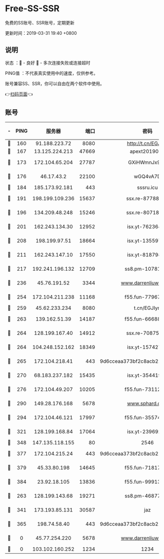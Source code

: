 # Free-SS-SSR

免费的SS账号、SSR账号，定期更新

更新时间：2019-03-31 19:40 +0800

## 说明

状态     ：🙂 - 良好 🙁 - 多次连接失败或连接超时

PING值   ：不代表真实使用中的速度，仅供参考。

账号兼容SS、SSR，你可以自由在两个软件中使用。

👉[扫码页面](https://liesauer.github.io/Free-SS-SSR/)👈

## 账号

|-|PING|服务器|端口|密码|加密方式|区域|
|:----:|:----:|:-----:|-----:|:----:|:----:|:----:|
|🙂|160|91.188.223.72|8080|http://t.cn/EGJIyrl|rc4-md5|RU|
|🙂|167|13.125.224.213|47669|apext2019001|chacha20|KR|
|🙂|173|172.104.65.204|27787|GXiHWmnJx94S|aes-256-cfb|JP|
|🙂|176|46.17.43.2|22100|wGQ4vA7D|aes-256-gcm|RU|
|🙂|184|185.173.92.181|443|sssru.icu|rc4-md5|RU|
|🙂|191|198.199.109.236|15637|ssx.re-87788368|aes-256-cfb|US|
|🙂|196|134.209.48.248|15246|ssx.re-80718024|aes-256-cfb|US|
|🙂|201|162.243.134.30|12952|isx.yt-76236422|aes-256-cfb|US|
|🙂|208|198.199.97.51|18664|isx.yt-13559717|aes-256-cfb|US|
|🙂|211|162.243.147.10|17550|isx.yt-81879846|aes-256-cfb|US|
|🙂|217|192.241.196.132|12709|ss8.pm-10781424|aes-256-cfb|US|
|🙂|236|45.76.191.52|3344|www.darrenliuwei.com|aes-256-cfb|JP|
|🙂|254|172.104.211.238|11168|f55.fun-77967881|aes-256-cfb|US|
|🙂|259|45.62.233.234|8080|t.cn/EGJIyrl|rc4-md5|CA|
|🙂|263|139.162.51.39|14187|f55.fun-66688027|aes-256-cfb|SG|
|🙂|264|128.199.167.40|14912|ssx.re-70875731|aes-256-cfb|SG|
|🙂|264|104.248.152.162|18349|isx.yt-15742711|aes-256-cfb|SG|
|🙂|265|172.104.218.41|443|9d6cceaa373bf2c8acb22e60b6a58be6|aes-256-cfb|US|
|🙂|270|68.183.237.182|15435|isx.yt-35441993|aes-256-cfb|SG|
|🙂|276|172.104.49.207|10205|f55.fun-73112677|aes-256-cfb|SG|
|🙂|290|149.28.176.168|5678|www.sphard.com|aes-256-cfb|AU|
|🙂|294|172.104.46.121|17997|f55.fun-35574744|aes-256-cfb|SG|
|🙂|321|128.199.168.84|17064|isx.yt-23969273|aes-256-cfb|SG|
|🙂|348|147.135.118.155|80|2546|chacha20|US|
|🙂|377|172.104.215.24|443|9d6cceaa373bf2c8acb22e60b6a58be6|aes-256-cfb|US|
|🙂|379|45.33.80.198|14645|f55.fun-71817463|aes-256-cfb|US|
|🙂|384|23.92.18.105|13836|f55.fun-99913847|aes-256-cfb|US|
|🙂|263|128.199.143.68|19271|ss8.pm-46877395|aes-256-cfb|SG|
|🙂|341|173.193.85.131|30587|jaz|aes-256-cfb|US|
|🙂|365|198.74.58.40|443|9d6cceaa373bf2c8acb22e60b6a58be6|aes-256-cfb|US|
|🙁|0|45.77.254.220|5678|www.darrenliuwei.com|aes-256-cfb|SG|
|🙁|0|103.102.160.252|1234|1234|rc4-md5|JP|
